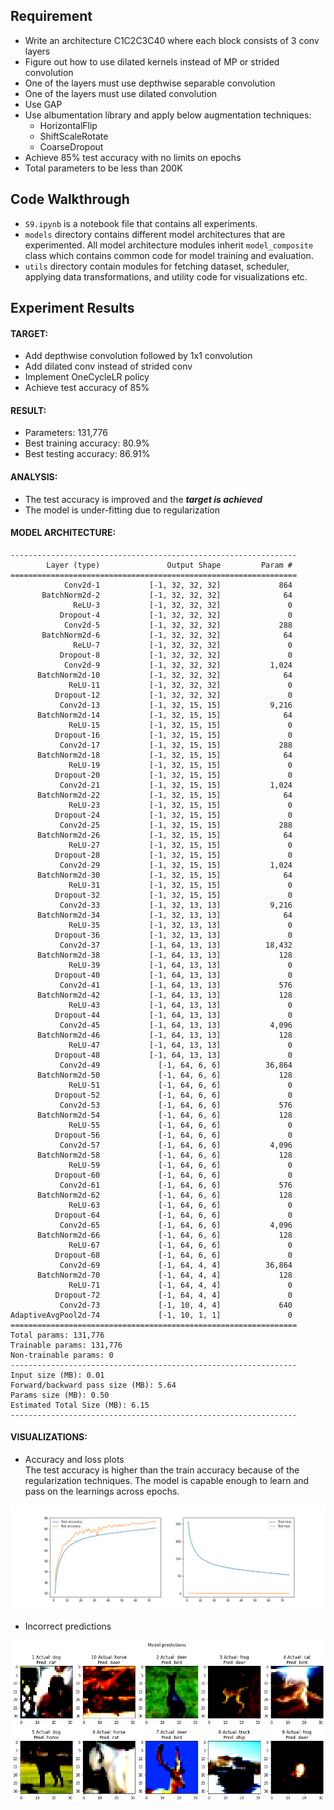 ## Requirement
- Write an architecture C1C2C3C40 where each block consists of 3 conv layers
- Figure out how to use dilated kernels instead of MP or strided convolution
- One of the layers must use depthwise separable convolution
- One of the layers must use dilated convolution
- Use GAP
- Use albumentation library and apply below augmentation techniques:
  - HorizontalFlip
  - ShiftScaleRotate
  - CoarseDropout
- Achieve 85% test accuracy with no limits on epochs
- Total parameters to be less than 200K

## Code Walkthrough
- `S9.ipynb` is a notebook file that contains all experiments.
- `models` directory contains different model architectures that are experimented. All model architecture modules inherit `model_composite` class which contains common code for model training and evaluation.
- `utils` directory contain modules for fetching dataset, scheduler, applying data transformations, and utility code for visualizations etc.

## Experiment Results
#### TARGET:
  - Add depthwise convolution followed by 1x1 convolution
  - Add dilated conv instead of strided conv
  - Implement OneCycleLR policy
  - Achieve test accuracy of 85%

#### RESULT:
  - Parameters: 131,776
  - Best training accuracy: 80.9%
  - Best testing accuracy: 86.91%

#### ANALYSIS:
  - The test accuracy is improved and the ***target is achieved***
  - The model is under-fitting due to regularization

#### MODEL ARCHITECTURE:
```
----------------------------------------------------------------
        Layer (type)               Output Shape         Param #
================================================================
            Conv2d-1           [-1, 32, 32, 32]             864
       BatchNorm2d-2           [-1, 32, 32, 32]              64
              ReLU-3           [-1, 32, 32, 32]               0
           Dropout-4           [-1, 32, 32, 32]               0
            Conv2d-5           [-1, 32, 32, 32]             288
       BatchNorm2d-6           [-1, 32, 32, 32]              64
              ReLU-7           [-1, 32, 32, 32]               0
           Dropout-8           [-1, 32, 32, 32]               0
            Conv2d-9           [-1, 32, 32, 32]           1,024
      BatchNorm2d-10           [-1, 32, 32, 32]              64
             ReLU-11           [-1, 32, 32, 32]               0
          Dropout-12           [-1, 32, 32, 32]               0
           Conv2d-13           [-1, 32, 15, 15]           9,216
      BatchNorm2d-14           [-1, 32, 15, 15]              64
             ReLU-15           [-1, 32, 15, 15]               0
          Dropout-16           [-1, 32, 15, 15]               0
           Conv2d-17           [-1, 32, 15, 15]             288
      BatchNorm2d-18           [-1, 32, 15, 15]              64
             ReLU-19           [-1, 32, 15, 15]               0
          Dropout-20           [-1, 32, 15, 15]               0
           Conv2d-21           [-1, 32, 15, 15]           1,024
      BatchNorm2d-22           [-1, 32, 15, 15]              64
             ReLU-23           [-1, 32, 15, 15]               0
          Dropout-24           [-1, 32, 15, 15]               0
           Conv2d-25           [-1, 32, 15, 15]             288
      BatchNorm2d-26           [-1, 32, 15, 15]              64
             ReLU-27           [-1, 32, 15, 15]               0
          Dropout-28           [-1, 32, 15, 15]               0
           Conv2d-29           [-1, 32, 15, 15]           1,024
      BatchNorm2d-30           [-1, 32, 15, 15]              64
             ReLU-31           [-1, 32, 15, 15]               0
          Dropout-32           [-1, 32, 15, 15]               0
           Conv2d-33           [-1, 32, 13, 13]           9,216
      BatchNorm2d-34           [-1, 32, 13, 13]              64
             ReLU-35           [-1, 32, 13, 13]               0
          Dropout-36           [-1, 32, 13, 13]               0
           Conv2d-37           [-1, 64, 13, 13]          18,432
      BatchNorm2d-38           [-1, 64, 13, 13]             128
             ReLU-39           [-1, 64, 13, 13]               0
          Dropout-40           [-1, 64, 13, 13]               0
           Conv2d-41           [-1, 64, 13, 13]             576
      BatchNorm2d-42           [-1, 64, 13, 13]             128
             ReLU-43           [-1, 64, 13, 13]               0
          Dropout-44           [-1, 64, 13, 13]               0
           Conv2d-45           [-1, 64, 13, 13]           4,096
      BatchNorm2d-46           [-1, 64, 13, 13]             128
             ReLU-47           [-1, 64, 13, 13]               0
          Dropout-48           [-1, 64, 13, 13]               0
           Conv2d-49             [-1, 64, 6, 6]          36,864
      BatchNorm2d-50             [-1, 64, 6, 6]             128
             ReLU-51             [-1, 64, 6, 6]               0
          Dropout-52             [-1, 64, 6, 6]               0
           Conv2d-53             [-1, 64, 6, 6]             576
      BatchNorm2d-54             [-1, 64, 6, 6]             128
             ReLU-55             [-1, 64, 6, 6]               0
          Dropout-56             [-1, 64, 6, 6]               0
           Conv2d-57             [-1, 64, 6, 6]           4,096
      BatchNorm2d-58             [-1, 64, 6, 6]             128
             ReLU-59             [-1, 64, 6, 6]               0
          Dropout-60             [-1, 64, 6, 6]               0
           Conv2d-61             [-1, 64, 6, 6]             576
      BatchNorm2d-62             [-1, 64, 6, 6]             128
             ReLU-63             [-1, 64, 6, 6]               0
          Dropout-64             [-1, 64, 6, 6]               0
           Conv2d-65             [-1, 64, 6, 6]           4,096
      BatchNorm2d-66             [-1, 64, 6, 6]             128
             ReLU-67             [-1, 64, 6, 6]               0
          Dropout-68             [-1, 64, 6, 6]               0
           Conv2d-69             [-1, 64, 4, 4]          36,864
      BatchNorm2d-70             [-1, 64, 4, 4]             128
             ReLU-71             [-1, 64, 4, 4]               0
          Dropout-72             [-1, 64, 4, 4]               0
           Conv2d-73             [-1, 10, 4, 4]             640
AdaptiveAvgPool2d-74             [-1, 10, 1, 1]               0
================================================================
Total params: 131,776
Trainable params: 131,776
Non-trainable params: 0
----------------------------------------------------------------
Input size (MB): 0.01
Forward/backward pass size (MB): 5.64
Params size (MB): 0.50
Estimated Total Size (MB): 6.15
----------------------------------------------------------------
```

#### VISUALIZATIONS:  
- Accuracy and loss plots  
The test accuracy is higher than the train accuracy because of the regularization techniques. The model is capable enough to learn and pass on the learnings across epochs.  

<img src="images/model_5_1.png" />  

- Incorrect predictions
<img src="images/incorrect_pred.png" />  